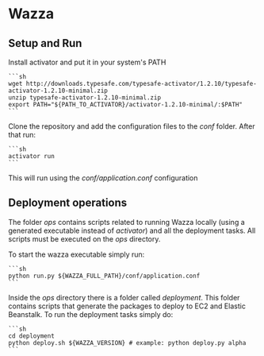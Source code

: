 # Wazza

## Setup and Run

Install activator and put it in your system's PATH

    ```sh
    wget http://downloads.typesafe.com/typesafe-activator/1.2.10/typesafe-activator-1.2.10-minimal.zip
    unzip typesafe-activator-1.2.10-minimal.zip
    export PATH="${PATH_TO_ACTIVATOR}/activator-1.2.10-minimal/:$PATH"
    ```
Clone the repository and add the configuration files to the *conf* folder. After that run:
    
    ```sh
    activator run
    ```

This will run using the *conf/application.conf* configuration

## Deployment operations

The folder *ops* contains scripts related to running Wazza locally (using a generated executable instead of *activator*)  and all the deployment tasks. All scripts must be executed on the *ops* directory.

To start the wazza executable simply run:
    
    ```sh
    python run.py ${WAZZA_FULL_PATH}/conf/application.conf
    ```
    
Inside the *ops* directory there is a folder called *deployment*. This folder contains scripts that generate the packages to deploy to EC2 and Elastic Beanstalk. To run the deployment tasks simply do:
    
    ```sh
    cd deployment
    python deploy.sh ${WAZZA_VERSION} # example: python deploy.py alpha
    ```

